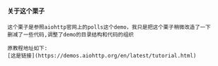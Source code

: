 #### 关于这个栗子
>
    这个栗子是参照aiohttp官网上的polls这个demo，我只是把这个栗子稍微改造了一下
    删减了一些代码,调整了demo的目录结构和代码的组织

    原教程地址如下:
    [这是链接](https://demos.aiohttp.org/en/latest/tutorial.html)


